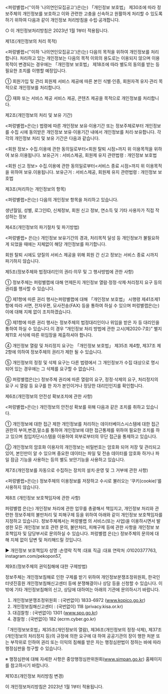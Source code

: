 <퍼렁별랩>(''이하 '나의연인모집공고')은(는) 「개인정보 보호법」 제30조에 따라 정보주체의 개인정보를 보호하고 이와 관련한 고충을 신속하고 원활하게 처리할 수 있도록 하기 위하여 다음과 같이 개인정보 처리방침을 수립·공개합니다.

○ 이 개인정보처리방침은 2023년 1월 1부터 적용됩니다.




제1조(개인정보의 처리 목적)

<퍼렁별랩>(''이하 '나의연인모집공고')은(는) 다음의 목적을 위하여 개인정보를 처리합니다. 처리하고 있는 개인정보는 다음의 목적 이외의 용도로는 이용되지 않으며 이용 목적이 변경되는 경우에는 「개인정보 보호법」 제18조에 따라 별도의 동의를 받는 등 필요한 조치를 이행할 예정입니다.

① 회원가입 및 관리
회원제 서비스 제공에 따른 본인 식별·인증, 회원자격 유지·관리 목적으로 개인정보를 처리합니다.

② 재화 또는 서비스 제공
서비스 제공, 콘텐츠 제공을 목적으로 개인정보를 처리합니다.




제2조(개인정보의 처리 및 보유 기간)

<퍼렁별랩>은(는) 법령에 따른 개인정보 보유·이용기간 또는 정보주체로부터 개인정보를 수집 시에 동의받은 개인정보 보유·이용기간 내에서 개인정보를 처리·보유합니다. 각각의 개인정보 처리 및 보유 기간은 다음과 같습니다.

<회원 정보>
수집.이용에 관한 동의일로부터<회원 탈퇴 시점>까지 위 이용목적을 위하여 보유.이용됩니다.
보유근거 : 서비스제공, 회원제 유지
관련법령 : 개인정보 보호법

<회원 신고 정보>
수집.이용에 관한 동의일로부터<서비스 종료 시점>까지 위 이용목적을 위하여 보유.이용됩니다.
보유근거 : 서비스제공, 회원제 유지
관련법령 : 개인정보 보호법




제3조(처리하는 개인정보의 항목)

<퍼렁별랩>은(는) 다음의 개인정보 항목을 처리하고 있습니다.

생년월일, 성별, 로그인ID, 신체정보, 회원 신고 정보, 연소득 및 기타 사용자가 직접 작성하는 정보




제4조(개인정보의 파기절차 및 파기방법)

<퍼렁별랩> 은(는) 개인정보 보유기간의 경과, 처리목적 달성 등 개인정보가 불필요하게 되었을 때에는 지체없이 해당 개인정보를 파기합니다.

회원 탈퇴 시에도 양질의 서비스 제공을 위해 회원 간 신고 정보는 서비스 종료 시까지 파기하지 않습니다.




제5조(정보주체와 법정대리인의 권리·의무 및 그 행사방법에 관한 사항)

① 정보주체는 퍼렁별랩에 대해 언제든지 개인정보 열람·정정·삭제·처리정지 요구 등의 권리를 행사할 수 있습니다.

② 제1항에 따른 권리 행사는퍼렁별랩에 대해 「개인정보 보호법」 시행령 제41조제1항에 따라 서면, 전자우편, 모사전송(FAX) 등을 통하여 하실 수 있으며 퍼렁별랩은(는) 이에 대해 지체 없이 조치하겠습니다.

③ 제1항에 따른 권리 행사는 정보주체의 법정대리인이나 위임을 받은 자 등 대리인을 통하여 하실 수 있습니다.이 경우 “개인정보 처리 방법에 관한 고시(제2020-7호)” 별지 제11호 서식에 따른 위임장을 제출하셔야 합니다.

④ 개인정보 열람 및 처리정지 요구는 「개인정보 보호법」 제35조 제4항, 제37조 제2항에 의하여 정보주체의 권리가 제한 될 수 있습니다.

⑤ 개인정보의 정정 및 삭제 요구는 다른 법령에서 그 개인정보가 수집 대상으로 명시되어 있는 경우에는 그 삭제를 요구할 수 없습니다.

⑥ 퍼렁별랩은(는) 정보주체 권리에 따른 열람의 요구, 정정·삭제의 요구, 처리정지의 요구 시 열람 등 요구를 한 자가 본인이거나 정당한 대리인인지를 확인합니다.




제6조(개인정보의 안전성 확보조치에 관한 사항)

<퍼렁별랩>은(는) 개인정보의 안전성 확보를 위해 다음과 같은 조치를 취하고 있습니다.

① 개인정보에 대한 접근 제한
개인정보를 처리하는 데이터베이스시스템에 대한 접근권한의 부여,변경,말소를 통하여 개인정보에 대한 접근통제를 위하여 필요한 조치를 하고 있으며 침입차단시스템을 이용하여 외부로부터의 무단 접근을 통제하고 있습니다.

② 개인정보의 암호화
이용자의 개인정보는 비밀번호는 암호화 되어 저장 및 관리되고 있어, 본인만이 알 수 있으며 중요한 데이터는 파일 및 전송 데이터를 암호화 하거나 파일 잠금 기능을 사용하는 등의 별도 보안기능을 사용하고 있습니다.




제7조(개인정보를 자동으로 수집하는 장치의 설치·운영 및 그 거부에 관한 사항)

<퍼렁별랩>은(는) 정보주체의 이용정보를 저장하고 수시로 불러오는 ‘쿠키(cookie)’를 사용하지 않습니다.




제8조 (개인정보 보호책임자에 관한 사항)

퍼렁별랩 은(는) 개인정보 처리에 관한 업무를 총괄해서 책임지고, 개인정보 처리와 관련한 정보주체의 불만처리 및 피해구제 등을 위하여 아래와 같이 개인정보 보호책임자를 지정하고 있습니다. 정보주체께서는 퍼렁별랩 의 서비스(또는 사업)을 이용하시면서 발생한 모든 개인정보 보호 관련 문의, 불만처리, 피해구제 등에 관한 사항을 개인정보 보호책임자 및 담당부서로 문의하실 수 있습니다. 퍼렁별랩 은(는) 정보주체의 문의에 대해 지체 없이 답변 및 처리해드릴 것입니다.

▶ 개인정보 보호책임자
성명 :손영락
직책 :대표
직급 :대표
연락처 :01020377763, instagram.com/pekopon57,




제9조(정보주체의 권익침해에 대한 구제방법)

정보주체는 개인정보침해로 인한 구제를 받기 위하여 개인정보분쟁조정위원회, 한국인터넷진흥원 개인정보침해신고센터 등에 분쟁해결이나 상담 등을 신청할 수 있습니다. 이 밖에 기타 개인정보침해의 신고, 상담에 대하여는 아래의 기관에 문의하시기 바랍니다.

1. 개인정보분쟁조정위원회 : (국번없이) 1833-6972 (www.kopico.go.kr)
2. 개인정보침해신고센터 : (국번없이) 118 (privacy.kisa.or.kr)
3. 대검찰청 : (국번없이) 1301 (www.spo.go.kr)
4. 경찰청 : (국번없이) 182 (ecrm.cyber.go.kr)

「개인정보보호법」제35조(개인정보의 열람), 제36조(개인정보의 정정·삭제), 제37조(개인정보의 처리정지 등)의 규정에 의한 요구에 대 하여 공공기관의 장이 행한 처분 또는 부작위로 인하여 권리 또는 이익의 침해를 받은 자는 행정심판법이 정하는 바에 따라 행정심판을 청구할 수 있습니다.

※ 행정심판에 대해 자세한 사항은 중앙행정심판위원회(www.simpan.go.kr) 홈페이지를 참고하시기 바랍니다.

제10조(개인정보 처리방침 변경)


이 개인정보처리방침은 2023년 1월 1부터 적용됩니다.
